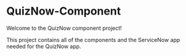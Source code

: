 # QuizNow-Component

Welcome to the QuizNow component project!

This project contains all of the components and the ServiceNow app needed for the QuizNow app.
